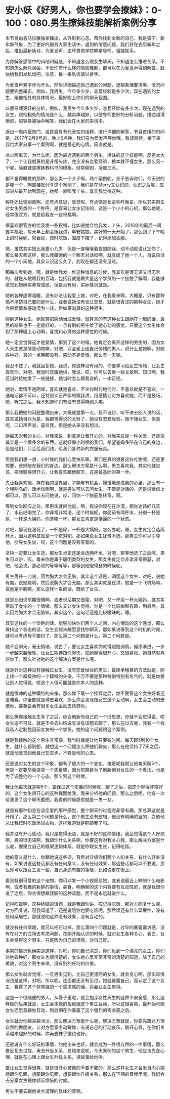 # 安小妖《好男人，你也要学会撩妹》：0-100：080.男生撩妹技能解析案例分享

本节目由喜马拉雅独家播出，从外形到心态，帮你找到全新的自己，我是猫宁，新年新气象，为了更好的服务大家生活中，遇到的情感问题，我们将在农历新年之后，推出最新板块，为爱发声，由坏男孩学院明星导师，强强联手。

为你解答感情中的纠结和疑惑，不知道怎么跟女生聊天，不知道怎么推进关系，不知道怎么解除误会，不管你有什么样的情感难题，都可以在为爱发声得到解答，赶快给我们发私信吧，注意，每一条私信请以紧字。

为爱发声紧字作为开头，然后详细描述自己遇到的问题，逻辑条理要清晰，情况问题要完整属实，例如，我男生，今年多少岁，恋爱经验是多少次，现在遇到的女生，跟他相处的具体情况，最好附上你们的聊天截图。

以便导师更好的分析，例如，我男生今年多少岁，恋爱经验有多少次，现在遇到的女生，跟他相处的情况是什么，越具体越好，以便导师更好的分析问题，描述越清晰的，越容易被抽中解答，我们会在大家的来信中。

选出一周内最热门，或是最具有代表性的话题，进行详细的解答，节目首播的时间是，2017年2月9号的，晚上6点钟，我们在为爱发声等你哦，敬请期待，接下来我给大家分享一个案例啊，就是最近的心情，简直就是。

冰火两重天，为什么呢，因为最近遇到的两个男生，撩妹的这个技能啊，反差太大了，一个让我就真的是非常头疼，完全没有恋爱经验，根本就不懂女生，那么另一个呢，简直就是撩妹教科书的模板，经常聊到，凌晨三点。

都不舍得睡觉的那种，那么卖一个关子啊，两个案例呢，先不告诉你们，今天说的是哪一个，啊直接就分享这个案例了，我们是在Merry又认识的，认识之后呢，应该说从最开始到现在，她都一直叫我丫头，其实我觉得这种。

称呼还比较别致啊，还有点意思，感觉呢，有点像是长辈称呼晚辈，所以其实男生对女生另类的一个称呼，是容易让女生记住的，这是一个小小的心机，那么她呢，经常很官方，就是给我发一些祝福啊。

很喜欢很官方的给我发一些祝福，比如说她会给我发，丫头，2016年的最后一周要幸福哦，每天早上都会跟我讲，早安姑娘，美好的一天开始了，那么到了下午晚上的时候呢，就会说，按时吃饭，温度下降了，记得添加衣服。

嗯，虽然其实她比我要小几岁，但是一直嚷嚷着要照顾我，动不动就说认定你了，那么每天都这样，那么我跟她的一个聊天对话框啊，就变成了她一个人，自说自话的一个小天地，其实认识这么久了，到现在都还没有见过。

那每次看到她，嗯，就是给我发一堆这种消息的时候，我其实是很无语又很无奈的，就是从她跟我的互动，包括我就是跟大量这个学员的一个接触了解啊，我能够感觉到她确实非常诚恳，但是没有用，实际情况就是。

她的各种虚寒温暖，没有办法让我爱上她，对吧，在我看来啊，大概是，只有那种搞不清楚自己要的是什么，或者说她没有谈过恋爱，就是很青涩的那种女生，她才会把爱情和感动混为一谈，但如果说真的这种男生。

碰到这种女生，她就算把感动当成爱情，就算真的有这种女生跟她在一起的话，最后的结果也不一定是好的，一旦有别的男生给了她心动的感觉，只要这个女生体会到了那种碰上心动啊，喜悦和心痛的这种感觉的时候。

她一定会觉得这才是爱情，那到了这个时候，她肯定会离开这样的男生的，因为女人天生就是情感动物嘛，对吧，只会爱上给自己情绪的男人，说什么爱她啊，对她各种好，真的一点用都没有，感动不是爱情，那么有一天呢。

我忍不住了，我就回复她，我说，你这样没有用的，你要学习给女生情绪，让女生喜欢你，对吧，我当时还跟她讲，我说，哎，你可以去看一些文章啊，知识啊，我还当时给她发了一些链接，她当时怎么跟我说的，一本正经。

她说，爱情不是阴谋，喜欢就是喜欢，不论何时何地何时，不喜欢就是不喜欢，一通电话都不可以，还特别义正严实的跟我讲，用感情让对方喜欢她，而不是技巧，嗯，听完之后，我不知道你们有没有觉得特别头疼。

那么我把她的问题整理出来，大概就是第一点，孤不自封，听不进去别人说的话，其实说她自以为是，我都觉得说的太轻了，她没有恋爱经验，她不懂女生，但是呢，口口声声说，喜欢我，但是她从来没有想过。

她每天对我的关心，对我来说，到底是让我开心的，对我来说是一种关爱，还是说其实是一个很多余的东西，这就好像小时候的我们，希望爸妈多陪在自己的身边，但是他们，只会给我们钱，给我们各种新的衣服玩具。

但是我们想一想，小时候的我们心里快乐嘛，我们是真的想要这些礼物呢，还是更想要，爸妈陪在我们的身边，那么解决方案是什么啊，男生喜欢我，其实他就应该，把我聊得很开心，让我喜欢跟他聊天，这是最基础的第一步。

先让我喜欢他，存在我的世界里，才能够有机会，慢慢地走进我的心里，那么有一个特别乌的，话术惯例啊，就是男生可以去问女生，不管是对话的，还是说微信上都可以，那么可以去问他说，哎，问你一个脑筋急转弯，啊。

等到女生回应之后，那男生就问他说，啊，假设你现在在沙漠，那你迷路好几天了，水已经喝完了，你非常非常渴，这个时候呢，你面前有两杯水，分别一杯是尿，一杯是大姨妈，你选哪一杯，那女生肯定是懵逼的一个状态。

对吧，那现在渴死了，一杯是尿，一杯是大姨妈，怎么办呢，嗯，女生肯定会选两杯水，因为这明显就是一个坑对吧，那如果说女生犹豫不选，那男生你可以引导他，引导女生说，哎，这个问题是没有答案的。

坚持一定要让女生选，那女生肯定还是会选两杯水，对吧，那等他选了之后呢，男生可以讲，哎，看来你是属于聪明类型的女生，那女生肯定会非常非常得瑟，对吧，他会说，那必须的等等等等，那等到他很得瑟的时候呢。

男生再补一刀说，因为胸大才会无脑，其实这个话是，调侃这个女生，对吧，说她有脑，说她聪明，然后说胸大才会无脑，那么其实就是在讲，她是一个飞机场嘛，说她是平胸嘛，那么这样一来的话，既给了女生。

就是比如说前期很懵啊，或者说后期又很雷，对吧，又一杯尿一杯大姨妈，就其实带动了女生的一个情绪，那么又让女生觉得，你是一个比较幽默有趣，到最后，其实因为胸大才会无脑嘛，其实这个，这句话还是比较暧昧的，嗯。

其实这样的一个惯例的话，能够加快你们两个人之间，内心懵动的这个感觉，那么保持这个状态的话，女生会越来越愿意找你聊天，那如果说等到这个时机的时候，就可以考虑母乎要约了，那么第二个问题是什么，第二个问题是。

她不会聊天，毫无情绪，说白了，要让女生喜欢你就得跟她调情，循序渐进，一步一步越来越暧昧，让女生期待跟你聊天，把她聊得很开心，又很紧张，她自然就喜欢你了，那么针对她的这个解决方案是什么呢。

就是针对这种没有接触过女生，没有恋爱经验的男生，最简单粗暴的方法就是，网上找一个超级帅的一个模特的头像，千万不要是那种特别特别有名气的，就是你要让别人觉得说，哎这个人很可能就是你本人的这种。

就是很帅的这种模特的头像，那么你下载一个探探之后，你不要管这个女生好看还是难看，你全部就是诱惑喜欢，那么你会发现跟女生这个互动啊，女生会主动的去撩你，甚至说会有很多女生主动去诱惑你。

那么等你接触女生多了之后，你会刷新你自己的一个旧思想，你就不会觉得说，哎女生遥不可及，就是不会去纠结说有没有话题去聊了，那么在过去呢，我有一个找我私人定制挽回前女友的一个学员，她的这个问题跟这个案例。

就是我接触的这个男生非常像，我当时就是让他只要有时间，每天聊5到10个女生，就什么都别想，就想这一个问题怎么把他们聊爽，那么在他坚持了7天之后，就是他感觉到他自己在进步，不管是他的心态。

还是说对女生的这个印象，都有了很大的一个变化，接着呢我就让他每天聊5个，但是一定要尽量提高一个质量嘛，因为前期是为了刷新他对女生的一个看法，也是为了调整他的一个心态，那么到这个时候。

我让他每天就是聊5个，要保证这个质量的时候呢，聊了之后，把这个聊得非常好的，这个女生很开心的这种截图给我，我来分析他的问题，那么之后呢，他有一次给我发了这个聊天截图，我看的时候感觉就是一男一女。

就是有那种初恋在谈恋爱的那种感觉，整个聊天的过程呢非常有趣，那总算这就是开窍了，那么第三个问题是什么，这个男生没有逻辑，他没有明确的目的，之前他总让我按时吃饭添加衣物，这样难道就是照顾我了吗。

我并没有开心感动，我只是觉得无语，就是不好的这种情绪，我会觉得这个人好烦啊，真的很无语啊，我跟你什么关系啊，你要这样对我关心我，那么解决方案是什么呢，要建立自己的框架逻辑体系，就是你跟女生说，记得吃饭。

她的意义是什么，你跟她说这些话，背后对升级你们两个人的关系，有什么好处没有，如果说说这些话都没有任何意义，没有任何效果，那这些话都可以不要说，那么你可以跟女生发一些，自己身边有趣的事情，比如说走在街上。

看到特别可爱的这个宠物，你可以发一个小视频给她，或者说最近上映的什么电影啊，或者有趣的新鲜的事情，美食，明确聊的这个内容要有互动性的，就是我跟你说了之后，你会很想跟我聊的这种话题，而不是永远就说什么。

记得吃饭啊，这种终结的话题，就是我跟你讲，哎记得吃饭，那对方回复什么呢，对方回复说，哦我知道了，还是说哦你也要吃饭呢，那后续还有什么延展性，没有任何延展性，那就说明这种没有效果，没有互动的。

就没有任何情趣，就可以把它过掉，那么第四个问题就是，过早的暴露需求感，没有在对方的立场去考虑问题，在刚开始认识的时候，就对女生各种关心，表白，女生会觉得这个男生，只是因为自己的漂亮，对自己好。

事实的情况也确实是这样，对吧，你们自己清楚，你们见到一个漂亮的女生，你们对她各种好，那女生也很清楚的，女生她心里非常非常的清楚的知道，除了自己的美貌，对这个男生来讲，没有别的任何的价值。

那么女生就会觉得，一旦男生见到，比自己更漂亮的女生，就会变心啊，那实际情况也是这样，对吧，所以呢，连面都还没有见过，她就暴露自己，而认定了这个女生，暴露了这个非常强的一个需求感的话，只会让女生觉得。

这是一个很随便的男人，从骨子里呢，就会加深女性天生的这种不安全感，那么这样做的后果就是，女生会本能的拒绝跟这个男生互动，所以说很容易，最开始可能女生还愿意跟你互动，到后期在你暴露了这个强烈的需求感之后。

女生就对你越来越冷淡，那么解决方案是什么呢，解决方案就是，你要先跟对方很自然的做朋友，让对方愿意主动跟你，去说自己的行动哀乐，敞开心扉，在你们关系越来越好的时候，你再去抹乎邀约也好。

还是说有什么好玩的事情，约他出来也好，就会成为一件很自然的一件事情，那么要反复去试探，再去升级关系，总结来说呢，今天案例的这个男生，他应该先在心理，就是在心理上跟女生升级关系，讲故事给他听。

要让女生觉得很爽，就是很开心被撩的不要不要的，那么这样女生才会发自内心期待跟你见面，想要跟你见面，想要跟你升级关系，那么在下期的音频里呢，我们会去分享女生跟你倾诉烦恼的时候。

男生不要去跟他讲大道理的具体的音频。